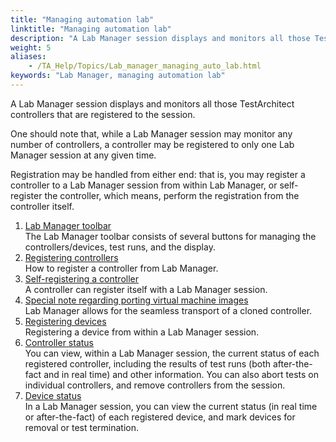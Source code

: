 ```yaml
--- 
title: "Managing automation lab"
linktitle: "Managing automation lab"
description: "A Lab Manager session displays and monitors all those TestArchitect controllers that are registered to the session."
weight: 5
aliases: 
    - /TA_Help/Topics/Lab_manager_managing_auto_lab.html
keywords: "Lab Manager, managing automation lab"
---
```


A Lab Manager session displays and monitors all those TestArchitect controllers that are registered to the session.

One should note that, while a Lab Manager session may monitor any number of controllers, a controller may be registered to only one Lab Manager session at any given time.

Registration may be handled from either end: that is, you may register a controller to a Lab Manager session from within Lab Manager, or self-register the controller, which means, perform the registration from the controller itself.

1.  [Lab Manager toolbar](/TA_Help/Topics/Lab_manager_toolbar.html)  
The Lab Manager toolbar consists of several buttons for managing the controllers/devices, test runs, and the display.
2.  [Registering controllers](/TA_Help/Topics/Lab_manager_registering.html)  
How to register a controller from Lab Manager.
3.  [Self-registering a controller](/TA_Help/Topics/Lab_manager_self_registering.html)  
A controller can register itself with a Lab Manager session.
4.  [Special note regarding porting virtual machine images](/TA_Help/Topics/Lab_manager_notes.html)  
Lab Manager allows for the seamless transport of a cloned controller.
5.  [Registering devices](/TA_Help/Topics/Lab_manager_registering_device.html)  
Registering a device from within a Lab Manager session.
6.  [Controller status](/TA_Help/Topics/Lab_manager_controller.html)  
You can view, within a Lab Manager session, the current status of each registered controller, including the results of test runs \(both after-the-fact and in real time\) and other information. You can also abort tests on individual controllers, and remove controllers from the session.
7.  [Device status](/TA_Help/Topics/Lab_manager_device.html)  
In a Lab Manager session, you can view the current status \(in real time or after-the-fact\) of each registered device, and mark devices for removal or test termination.




